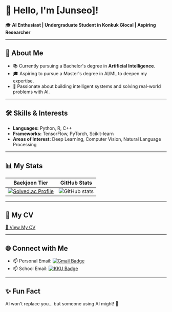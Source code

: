 # 👋 Hello, I'm [Junseo]!

🎓 **AI Enthusiast | Undergraduate Student in Konkuk Glocal | Aspiring Researcher**

---

## 🌟 About Me
- 📚 Currently pursuing a Bachelor's degree in **Artificial Intelligence**.
- 🎓 Aspiring to pursue a Master's degree in AI/ML to deepen my expertise.
- 🧠 Passionate about building intelligent systems and solving real-world problems with AI.

---

## 🛠️ Skills & Interests
- **Languages:** Python, R, C++  
- **Frameworks:** TensorFlow, PyTorch, Scikit-learn  
- **Areas of Interest:** Deep Learning, Computer Vision, Natural Language Processing  

---

## 📊 My Stats

| **Baekjoon Tier** | **GitHub Stats** |
|:------------------:|:----------------:|
| [![Solved.ac Profile](http://mazassumnida.wtf/api/v2/generate_badge?boj=plot1123)](https://solved.ac/plot1123/) | ![GitHub stats](https://github-readme-stats.vercel.app/api?username=Junseo1026&show_icons=true&theme=radical) |

---

## 📄 My CV
[📂 View My CV](https://your-link-to-cv.com)

---

## 🌐 Connect with Me
- 📫 Personal Email: [![Gmail Badge](https://img.shields.io/badge/-sonjunseo86@gmail.com-D14836?style=flat-square&logo=Gmail&logoColor=white)](mailto:sonjunseo86@gmail.com)  
- 📫 School Email: [![KKU Badge](https://img.shields.io/badge/-plot1124@kku.ac.kr-0056D2?style=flat-square&logo=Microsoft-Outlook&logoColor=white)](mailto:plot1124@kku.ac.kr)
<!-- - 💼 LinkedIn: [linkedin.com/in/yourprofile](https://linkedin.com/in/yourprofile) -->

---

## ✨ Fun Fact
AI won't replace you... but someone using AI might! 🤖
